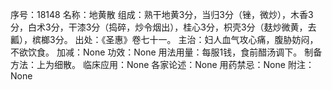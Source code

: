 序号：18148
名称：地黄散
组成：熟干地黄3分，当归3分（锉，微炒），木香3分，白术3分，干漆3分（捣碎，炒令烟出），桂心3分，枳壳3分（麸炒微黄，去瓤），槟榔3分。
出处：《圣惠》卷七十一。
主治：妇人血气攻心痛，腹胁妨闷，不欲饮食。
加减：None
功效：None
用法用量：每服1钱，食前醋汤调下。
制备方法：上为细散。
临床应用：None
各家论述：None
用药禁忌：None
附注：None
